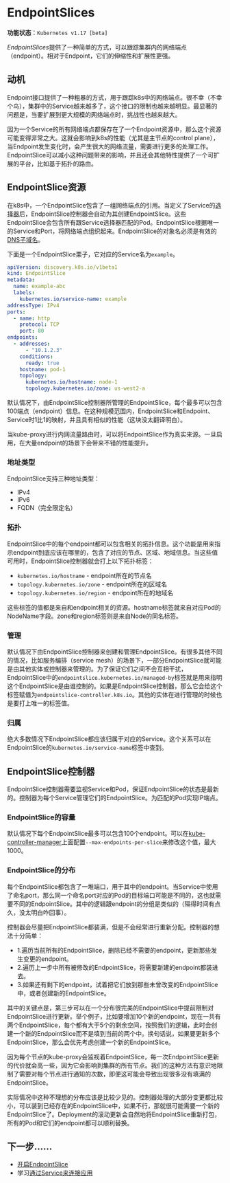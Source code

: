 # EndpointSlices

**功能状态**：`Kubernetes v1.17 [beta]`

*EndpointSlices*提供了一种简单的方式，可以跟踪集群内的网络端点（endpoint）。相对于Endpoint，它们的伸缩性和扩展性更强。

## 动机

Endpoint接口提供了一种粗暴的方式，用于跟踪k8s中的网络端点。很不幸（不幸个鸟），集群中的Service越来越多了，这个接口的限制也越来越明显。最显著的问题是，当要扩展到更大规模的网络端点时，挑战性也越来越大。

因为一个Service的所有网络端点都保存在了一个Endpoint资源中，那么这个资源可能变得非常之大。这就会影响到k8s的性能（尤其是主节点的control plane），当Endpoint发生变化时，会产生很大的网络流量，需要进行更多的处理工作。EndpointSlice可以减小这种问题带来的影响，并且还会其他特性提供了一个可扩展的平台，比如基于拓扑的路由。

## EndpointSlice资源

在k8s中，一个EndpointSlice包含了一组网络端点的引用。当定义了Service的[选择器](../概要/Kubernetes对象/标签（Label）和选择器（Selector）.md)后，EndpointSlice控制器会自动为其创建EndpointSlice。这些EndpointSlice会包含所有跟Service选择器匹配的Pod。EndpointSlice根据唯一的Service和Port，将网络端点组织起来。EndpointSlice的对象名必须是有效的[DNS子域名](../概要/Kubernetes对象/对象的名字和ID.md#DNS子域名)。

下面是一个EndpointSlice栗子，它对应的Service名为`example`。

```yaml
apiVersion: discovery.k8s.io/v1beta1
kind: EndpointSlice
metadata:
  name: example-abc
  labels:
    kubernetes.io/service-name: example
addressType: IPv4
ports:
  - name: http
    protocol: TCP
    port: 80
endpoints:
  - addresses:
      - "10.1.2.3"
    conditions:
      ready: true
    hostname: pod-1
    topology:
      kubernetes.io/hostname: node-1
      topology.kubernetes.io/zone: us-west2-a
```

默认情况下，由EndpointSlice控制器所管理的EndpointSlice，每个最多可以包含100端点（endpoint）信息。在这种规模范围内，EndpointSlice和Endpoint、Service时1比1的映射，并且具有相似的性能（这块没太翻译明白）。

当kube-proxy进行内网流量路由时，可以将EndpointSlice作为真实来源。一旦启用，在大量endpoint的场景下会带来不错的性能提升。

### 地址类型

EndpointSlice支持三种地址类型：

- IPv4
- IPv6
- FQDN（完全限定名）

### 拓扑

EndpointSlice中的每个endpoint都可以包含相关的拓扑信息。这个功能是用来指示endpoint到底应该在哪里的，包含了对应的节点、区域、地域信息。当这些值可用时，EndpointSlice控制器就会打上以下拓扑标签：

- `kubernetes.io/hostname` - endpoint所在的节点名
- `topology.kubernetes.io/zone` - endpoint所在的区域名
- `topology.kubernetes.io/region` - endpoint所在的地域名

这些标签的值都是来自和endpoint相关的资源。hostname标签就来自对应Pod的NodeName字段。zone和region标签则是来自Node的同名标签。

### 管理

默认情况下由EndpointSlice控制器来创建和管理EndpointSlice。有很多其他不同的情况，比如服务编排（service mesh）的场景下，一部分EndpointSlice就可能是由其他实体或控制器来管理的。为了保证它们之间不会互相干扰，EndpointSlice中的`endpointslice.kubernetes.io/managed-by`标签就是用来指明这个EndpointSlice是由谁控制的。如果是EndpointSlice控制器，那么它会给这个标签赋值为`endpointslice-controller.k8s.io`。其他的实体在进行管理的时候也是要打上唯一的标签值。

### 归属

绝大多数情况下EndpointSlice都应该归属于对应的Service。这个关系可以在EndpointSlice的`kubernetes.io/service-name`标签中查到。

## EndpointSlice控制器

EndpointSlice控制器需要监视Service和Pod，保证EndpointSlice的状态是最新的。控制器为每个Service管理它们的EndpointSlice。为匹配的Pod实现IP端点。

### EndpointSlice的容量

默认情况下每个EndpointSlice最多可以包含100个endpoint。可以在[kube-controller-manager](https://kubernetes.io/docs/reference/command-line-tools-reference/kube-controller-manager/)上面配置`--max-endpoints-per-slice`来修改这个值，最大1000。

### EndpointSlice的分布

每个EndpointSlice都包含了一堆端口，用于其中的endpoint。当Service中使用了命名port，那么同一个命名port对应的Pod的目标端口可能是不同的，这也就需要不同的EndpointSlice。其中的逻辑跟endpoint的分组是类似的（隔得时间有点久，没太明白咋回事）。

控制器会尽量把EndpointSlice都装满，但是不会经常进行重新分配。控制器的想法十分简单：

- 1.遍历当前所有的EndpointSlice，删除已经不需要的endpoint，更新那些发生变更的endpoint。
- 2.遍历上一步中所有被修改的EndpointSlice，将需要新建的endpoint都装进去。
- 3.如果还有剩下的endpoint，试着把它们放到那些未曾改变的EndpointSlice中，或者创建新的EndpointSlice。

其中的关键点是，第三步可以在一个分布很完美的EndpointSlice中提前限制对EndpointSlice进行更新。举个例子，比如要增加10个新的endpoint，现在一共有两个EndpointSlice，每个都有大于5个的剩余空间，按照我们的逻辑，此时会创建一个新的EndpointSlice而不是填到当前的两个中。换句话说，如果要更新多个EndpointSlice，那么会优先考虑创建一个新的EndpointSlice。

因为每个节点的kube-proxy会监视着EndpointSlice，每一次EndpointSlice更新的代价就会高一些，因为它会影响到集群的所有节点。我们的这种方法有意识地限制了需要对每个节点进行通知的次数，即便这可能会导致出现很多没有填满的EndpointSlice。

实际情况中这种不理想的分布应该是比较少见的。控制器处理的大部分变更都比较小，可以装到已经存在的EndpointSlice中，如果不行，那就很可能需要一个新的EndpointSlice了。Deployment的滚动更新会自然地将EndpointSlice重新打包，所有的Pod和它们的endpoint都可以顺利替换。

## 下一步……

- [开启EndpointSlice](https://kubernetes.io/docs/tasks/administer-cluster/enabling-endpointslices/)
- 学习[通过Service来连接应用](通过Service来连接应用.md)